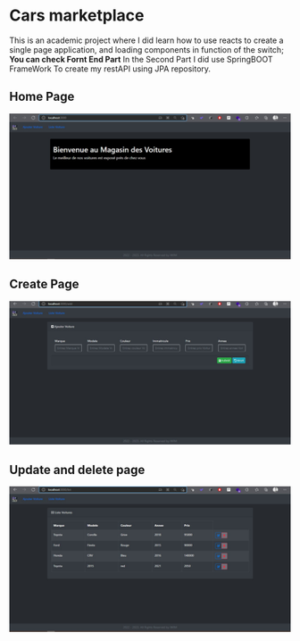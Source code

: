 # **Cars marketplace**
This is an academic project where I did learn how to use reacts to create a single page application, and loading components in function of the switch;
**You can check Fornt End Part**
In the Second Part I did use SpringBOOT FrameWork To create my restAPI using JPA repository.

## **Home Page**
![Home Page](Images/HomePage.jpg)


## **Create Page**

![Create Page](Images/Create.jpg)
## **Update and delete page**
![Update and delete page](Images/UpdateAndDelete.jpg)
